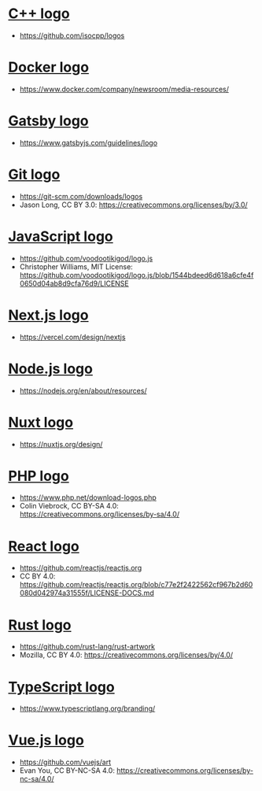 # [C++ logo](cpp.svg)

- https://github.com/isocpp/logos

# [Docker logo](docker.webp)

- https://www.docker.com/company/newsroom/media-resources/

# [Gatsby logo](gatsby.svg)

- https://www.gatsbyjs.com/guidelines/logo

# [Git logo](git.svg)

- https://git-scm.com/downloads/logos
- Jason Long, CC BY 3.0: https://creativecommons.org/licenses/by/3.0/

# [JavaScript logo](javaScript.svg)

- https://github.com/voodootikigod/logo.js
- Christopher Williams, MIT License: https://github.com/voodootikigod/logo.js/blob/1544bdeed6d618a6cfe4f0650d04ab8d9cfa76d9/LICENSE

# [Next.js logo](nextJs.svg)

- https://vercel.com/design/nextjs

# [Node.js logo](nodeJs.svg)

- https://nodejs.org/en/about/resources/

# [Nuxt logo](nuxt.svg)

- https://nuxtjs.org/design/

# [PHP logo](php.svg)

- https://www.php.net/download-logos.php
- Colin Viebrock, CC BY-SA 4.0: https://creativecommons.org/licenses/by-sa/4.0/

# [React logo](react.svg)

- https://github.com/reactjs/reactjs.org
- CC BY 4.0: https://github.com/reactjs/reactjs.org/blob/c77e2f2422562cf967b2d60080d042974a31555f/LICENSE-DOCS.md

# [Rust logo](rust.svg)

- https://github.com/rust-lang/rust-artwork
- Mozilla, CC BY 4.0: https://creativecommons.org/licenses/by/4.0/

# [TypeScript logo](typeScript.svg)

- https://www.typescriptlang.org/branding/

# [Vue.js logo](vueJs.svg)

- https://github.com/vuejs/art
- Evan You, CC BY-NC-SA 4.0: https://creativecommons.org/licenses/by-nc-sa/4.0/
